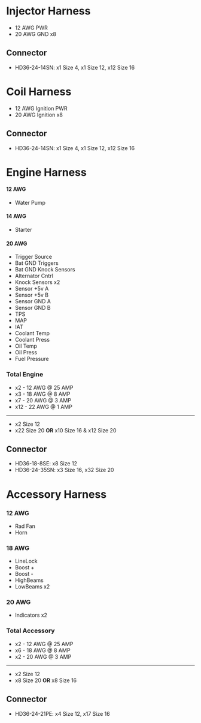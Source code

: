 # Injector Harness
- 12 AWG PWR
- 20 AWG GND x8

## Connector
- HD36-24-14SN: x1 Size 4, x1 Size 12, x12 Size 16



# Coil Harness
- 12 AWG Ignition PWR
- 20 AWG Ignition x8

## Connector
- HD36-24-14SN: x1 Size 4, x1 Size 12, x12 Size 16



# Engine Harness
#### 12 AWG
-  Water Pump

#### 14 AWG
- Starter

#### 20 AWG
- Trigger Source
- Bat GND Triggers
- Bat GND Knock Sensors
- Alternator Cntrl
- Knock Sensors x2
- Sensor +5v A
- Sensor +5v B
- Sensor GND A
- Sensor GND B
- TPS
- MAP
- IAT
- Coolant Temp
- Coolant Press
- Oil Temp
- Oil Press
- Fuel Pressure

### Total Engine
- x2  -  12 AWG @ 25 AMP
- x3  -  18 AWG @ 8  AMP
- x7  -  20 AWG @ 3  AMP
- x12 -  22 AWG @ 1  AMP

***

- x2 Size 12
- x22 Size 20 **OR** x10 Size 16 & x12 Size 20

## Connector
- HD36-18-8SE: x8 Size 12
- HD36-24-35SN: x3 Size 16, x32 Size 20

# Accessory Harness
### 12 AWG
- Rad Fan
- Horn

### 18 AWG
- LineLock
- Boost +
- Boost - 
- HighBeams
- LowBeams x2

### 20 AWG
- Indicators x2

### Total Accessory
- x2  -  12 AWG @ 25 AMP
- x6  -  18 AWG @ 8  AMP
- x2 -  20 AWG @ 3  AMP

***
- x2 Size 12
- x8 Size 20 **OR** x8 Size 16

## Connector
-  HD36-24-21PE: x4 Size 12, x17 Size 16